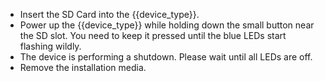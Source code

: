 - Insert the SD Card into the {{device_type}}.
- Power up the {{device_type}} while holding down the small button near the SD
  slot. You need to keep it pressed until the blue LEDs start flashing wildly.
- The device is performing a shutdown. Please wait until all LEDs are off.
- Remove the installation media.
